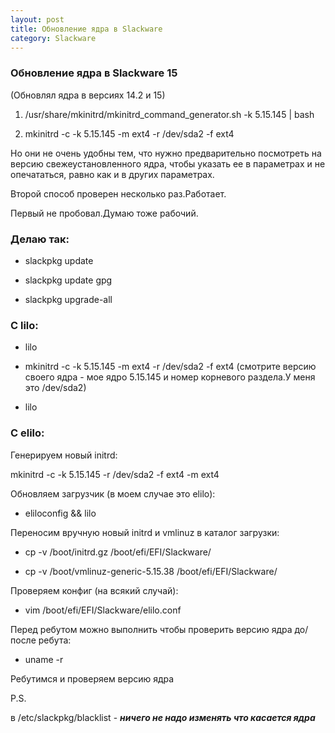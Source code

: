 ```yaml
---
layout: post
title: Обновление ядра в Slackware
category: Slackware
---
```


### Обновление ядра в Slackware 15

(Обновлял ядра в версиях 14.2 и 15)

1) /usr/share/mkinitrd/mkinitrd_command_generator.sh -k 5.15.145 \| bash

2) mkinitrd -c -k 5.15.145 -m ext4 -r /dev/sda2 -f ext4

Но они не очень удобны тем, что нужно предварительно посмотреть на версию свежеустановленного ядра, чтобы указать ее в параметрах и не опечататься, равно как и в других параметрах.

Второй способ проверен несколько раз.Работает.

Первый не пробовал.Думаю тоже рабочий.


### Делаю так:

- slackpkg update

- slackpkg update gpg

- slackpkg upgrade-all

### С lilo:

- lilo

-  mkinitrd -c -k 5.15.145 -m ext4 -r /dev/sda2 -f ext4 (смотрите версию своего ядра - мое ядро 5.15.145 и номер корневого раздела.У меня это /dev/sda2)

- lilo

### С elilo:

Генерируем новый initrd:

mkinitrd -c -k 5.15.145 -r /dev/sda2 -f ext4 -m ext4

Обновляем загрузчик (в моем случае это elilo):

- eliloconfig && lilo

Переносим вручную новый initrd и vmlinuz в каталог загрузки:

- cp -v /boot/initrd.gz /boot/efi/EFI/Slackware/

- cp -v /boot/vmlinuz-generic-5.15.38 /boot/efi/EFI/Slackware/

Проверяем конфиг (на всякий случай):

- vim /boot/efi/EFI/Slackware/elilo.conf

Перед ребутом можно выполнить чтобы проверить версию ядра до/после ребута:

- uname -r

Ребутимся и проверяем версию ядра


P.S.

в /etc/slackpkg/blacklist - ***ничего не надо изменять что касается ядра***



